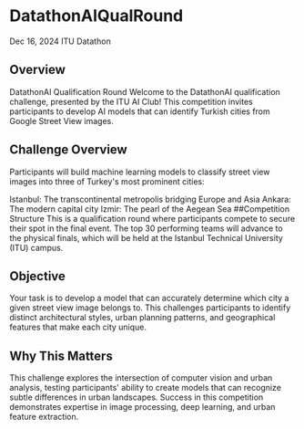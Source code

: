 # DatathonAIQualRound
Dec 16, 2024 ITU Datathon


## Overview
DatathonAI Qualification Round
Welcome to the DatathonAI qualification challenge, presented by the ITU AI Club! This competition invites participants to develop AI models that can identify Turkish cities from Google Street View images.

## Challenge Overview
Participants will build machine learning models to classify street view images into three of Turkey's most prominent cities:

Istanbul: The transcontinental metropolis bridging Europe and Asia
Ankara: The modern capital city
Izmir: The pearl of the Aegean Sea
##Competition Structure
This is a qualification round where participants compete to secure their spot in the final event. The top 30 performing teams will advance to the physical finals, which will be held at the Istanbul Technical University (ITU) campus.

## Objective
Your task is to develop a model that can accurately determine which city a given street view image belongs to. This challenges participants to identify distinct architectural styles, urban planning patterns, and geographical features that make each city unique.

## Why This Matters
This challenge explores the intersection of computer vision and urban analysis, testing participants' ability to create models that can recognize subtle differences in urban landscapes. Success in this competition demonstrates expertise in image processing, deep learning, and urban feature extraction.
